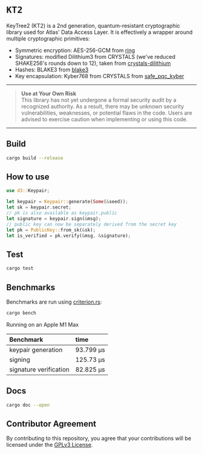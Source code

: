 # `KT2`

KeyTree2 (KT2) is a 2nd generation, quantum-resistant cryptographic library used for Atlas' Data Access Layer. It is effectively a wrapper around multiple cryptographic primitives:

- Symmetric encryption: AES-256-GCM from [ring](https://docs.rs/ring/0.16.20/ring/)
- Signatures: modified Dilithium3 from CRYSTALS (we've reduced SHAKE256's rounds down to 12), taken from [crystals-dilithium](https://docs.rs/crystals-dilithium)
- Hashes: BLAKE3 from [blake3](https://docs.rs/blake3/latest/blake3/)
- Key encapsulation: Kyber768 from CRYSTALS from [safe_pqc_kyber](https://docs.rs/safe_pqc_kyber)

---
> **Use at Your Own Risk**  
> This library has not yet undergone a formal security audit by a recognized authority. As a result, there may be unknown security vulnerabilities, weaknesses, or potential flaws in the code. Users are advised to exercise caution when implementing or using this code.
---

## Build
```bash
cargo build --release
```

## How to use
```rust
use d3::Keypair;

let keypair = Keypair::generate(Some(&seed));
let sk = keypair.secret;
// pk is also available as keypair.public
let signature = keypair.sign(&msg);
// public key can now be separately derived from the secret key
let pk = PublicKey::from_sk(&sk);
let is_verified = pk.verify(&msg, &signature);
```

## Test
```bash
cargo test
```

## Benchmarks

Benchmarks are run using [criterion.rs](https://github.com/japaric/criterion.rs):
```bash
cargo bench
```
Running on an Apple M1 Max

| Benchmark                       | time      |
| :---                            |:----------|
| keypair generation              | 93.799 µs |
| signing                         | 125.73 µs |
| signature verification          | 82.825 µs |

## Docs
```bash
cargo doc --open
```

## Contributor Agreement

By contributing to this repository, you agree that your contributions will be licensed under the [GPLv3 License](https://www.gnu.org/licenses/gpl-3.0.en.html).
